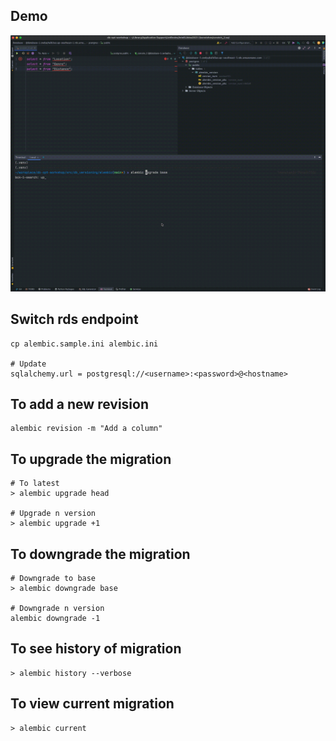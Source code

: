 
## Demo

![Schema versioning](./schema-versioning.gif)

## Switch rds endpoint

```
cp alembic.sample.ini alembic.ini

# Update
sqlalchemy.url = postgresql://<username>:<password>@<hostname>

```

## To add a new revision

```
alembic revision -m "Add a column" 
```

## To upgrade the migration

```
# To latest
> alembic upgrade head

# Upgrade n version  
> alembic upgrade +1 
```

## To downgrade the migration

```
# Downgrade to base
> alembic downgrade base

# Downgrade n version 
alembic downgrade -1 
```

## To see history of migration

```
> alembic history --verbose 
```

## To view current migration

```
> alembic current
```